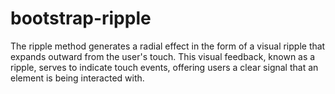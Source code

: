 # bootstrap-ripple
The ripple method generates a radial effect in the form of a visual ripple that expands outward from the user's touch. This visual feedback, known as a ripple, serves to indicate touch events, offering users a clear signal that an element is being interacted with.
